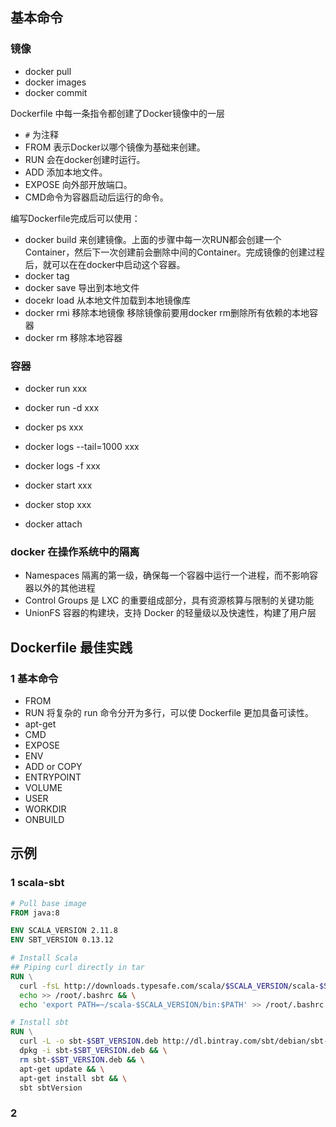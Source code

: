 
## 基本命令


### 镜像

+ docker pull 
+ docker images
+ docker commit

Dockerfile 中每一条指令都创建了Docker镜像中的一层
+ `#` 为注释
+ FROM 表示Docker以哪个镜像为基础来创建。
+ RUN 会在docker创建时运行。
+ ADD 添加本地文件。
+ EXPOSE 向外部开放端口。
+ CMD命令为容器启动后运行的命令。

编写Dockerfile完成后可以使用：

+ docker build  来创建镜像。上面的步骤中每一次RUN都会创建一个Container，然后下一次创建前会删除中间的Container。完成镜像的创建过程后，就可以在在docker中启动这个容器。
+ docker tag 
+ docker save 导出到本地文件
+ docekr load 从本地文件加载到本地镜像库
+ docker rmi 移除本地镜像 移除镜像前要用docker rm删除所有依赖的本地容器
+ docker rm 移除本地容器

### 容器

+ docker run xxx
+ docker run -d xxx
+ docker ps xxx
+ docker logs --tail=1000 xxx
+ docker logs -f xxx

+ docker start xxx
+ docker stop xxx
+ docker attach

### docker 在操作系统中的隔离
+ Namespaces 隔离的第一级，确保每一个容器中运行一个进程，而不影响容器以外的其他进程
+ Control Groups 是 LXC 的重要组成部分，具有资源核算与限制的关键功能
+ UnionFS 容器的构建块，支持 Docker 的轻量级以及快速性，构建了用户层


## Dockerfile 最佳实践
### 1 基本命令

+ FROM
+ RUN 将复杂的 run 命令分开为多行，可以使 Dockerfile 更加具备可读性。
+ apt-get 
+ CMD
+ EXPOSE
+ ENV
+ ADD or COPY
+ ENTRYPOINT
+ VOLUME
+ USER
+ WORKDIR
+ ONBUILD

## 示例

### 1 scala-sbt

```Dockerfile
# Pull base image
FROM java:8

ENV SCALA_VERSION 2.11.8
ENV SBT_VERSION 0.13.12

# Install Scala
## Piping curl directly in tar
RUN \
  curl -fsL http://downloads.typesafe.com/scala/$SCALA_VERSION/scala-$SCALA_VERSION.tgz | tar xfz - -C /root/ && \
  echo >> /root/.bashrc && \
  echo 'export PATH=~/scala-$SCALA_VERSION/bin:$PATH' >> /root/.bashrc

# Install sbt
RUN \
  curl -L -o sbt-$SBT_VERSION.deb http://dl.bintray.com/sbt/debian/sbt-$SBT_VERSION.deb && \
  dpkg -i sbt-$SBT_VERSION.deb && \
  rm sbt-$SBT_VERSION.deb && \
  apt-get update && \
  apt-get install sbt && \
  sbt sbtVersion
```

### 2 